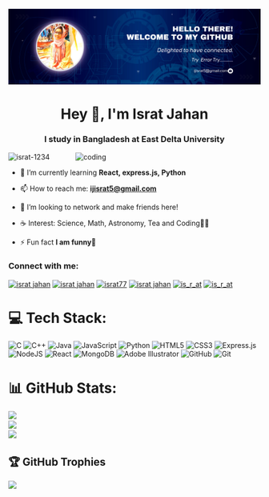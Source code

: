 ![logo](https://github.com/Israt-1234/Israt-1234/blob/main/github%20banner.png)
<h1 align="center">Hey 👋, I'm Israt Jahan</h1>
<h3 align="center">I study in Bangladesh at East Delta University</h3>

<img align="right"  alt="coding" width="370"  src="https://user-images.githubusercontent.com/74038190/256977180-54fb7eef-b1e8-41dc-be97-57e4180b3b24.gif">

<p align="left"> <img src="https://komarev.com/ghpvc/?username=israt-1234&label=Profile%20views&color=0e75b6&style=flat" alt="israt-1234" /> </p>


- 🌱 I’m currently learning **React, express.js, Python**

- 📫 How to reach me: **ijisrat5@gmail.com**
  
- 🐾 I’m looking to network and make friends here!
  
- ☕ Interest: Science, Math, Astronomy, Tea and Coding👨‍💻

- ⚡ Fun fact **I am funny🥰**


<h3 align="left">Connect with me:</h3>
<p align="left">
<a href="https://linkedin.com/in/israt jahan" target="blank"><img align="center" src="https://raw.githubusercontent.com/rahuldkjain/github-profile-readme-generator/master/src/images/icons/Social/linked-in-alt.svg" alt="israt jahan" height="30" width="40" /></a>
<a href="https://fb.com/israt jahan" target="blank"><img align="center" src="https://raw.githubusercontent.com/rahuldkjain/github-profile-readme-generator/master/src/images/icons/Social/facebook.svg" alt="israt jahan" height="30" width="40" /></a>
<a href="https://www.codechef.com/users/israt77" target="blank"><img align="center" src="https://cdn.jsdelivr.net/npm/simple-icons@3.1.0/icons/codechef.svg" alt="israt77" height="30" width="40" /></a>
<a href="https://www.hackerrank.com/israt jahan" target="blank"><img align="center" src="https://raw.githubusercontent.com/rahuldkjain/github-profile-readme-generator/master/src/images/icons/Social/hackerrank.svg" alt="israt jahan" height="30" width="40" /></a>
<a href="https://codeforces.com/profile/is_r_at" target="blank"><img align="center" src="https://raw.githubusercontent.com/rahuldkjain/github-profile-readme-generator/master/src/images/icons/Social/codeforces.svg" alt="is_r_at" height="30" width="40" /></a>
<a href="https://www.leetcode.com/is_r_at" target="blank"><img align="center" src="https://raw.githubusercontent.com/rahuldkjain/github-profile-readme-generator/master/src/images/icons/Social/leet-code.svg" alt="is_r_at" height="30" width="40" /></a>
</p>

# 💻 Tech Stack:
![C](https://img.shields.io/badge/c-%2300599C.svg?style=for-the-badge&logo=c&logoColor=white) ![C++](https://img.shields.io/badge/c++-%2300599C.svg?style=for-the-badge&logo=c%2B%2B&logoColor=white) ![Java](https://img.shields.io/badge/java-%23ED8B00.svg?style=for-the-badge&logo=openjdk&logoColor=white) ![JavaScript](https://img.shields.io/badge/javascript-%23323330.svg?style=for-the-badge&logo=javascript&logoColor=%23F7DF1E) ![Python](https://img.shields.io/badge/python-3670A0?style=for-the-badge&logo=python&logoColor=ffdd54) ![HTML5](https://img.shields.io/badge/html5-%23E34F26.svg?style=for-the-badge&logo=html5&logoColor=white) ![CSS3](https://img.shields.io/badge/css3-%231572B6.svg?style=for-the-badge&logo=css3&logoColor=white) ![Express.js](https://img.shields.io/badge/express.js-%23404d59.svg?style=for-the-badge&logo=express&logoColor=%2361DAFB) ![NodeJS](https://img.shields.io/badge/node.js-6DA55F?style=for-the-badge&logo=node.js&logoColor=white) ![React](https://img.shields.io/badge/react-%2320232a.svg?style=for-the-badge&logo=react&logoColor=%2361DAFB) ![MongoDB](https://img.shields.io/badge/MongoDB-%234ea94b.svg?style=for-the-badge&logo=mongodb&logoColor=white) ![Adobe Illustrator](https://img.shields.io/badge/adobe%20illustrator-%23FF9A00.svg?style=for-the-badge&logo=adobe%20illustrator&logoColor=white) ![GitHub](https://img.shields.io/badge/github-%23121011.svg?style=for-the-badge&logo=github&logoColor=white) ![Git](https://img.shields.io/badge/git-%23F05033.svg?style=for-the-badge&logo=git&logoColor=white)
# 📊 GitHub Stats:
![](https://github-readme-stats.vercel.app/api?username=Israt-1234&theme=dark&hide_border=false&include_all_commits=false&count_private=false)<br/>
![](https://github-readme-streak-stats.herokuapp.com/?user=Israt-1234&theme=dark&hide_border=false)<br/>
![](https://github-readme-stats.vercel.app/api/top-langs/?username=Israt-1234&theme=dark&hide_border=false&include_all_commits=false&count_private=false&layout=compact)

## 🏆 GitHub Trophies
![](https://github-profile-trophy.vercel.app/?username=Israt-1234&theme=radical&no-frame=false&no-bg=true&margin-w=4)

<!-- Proudly created with GPRM ( https://gprm.itsvg.in ) -->
